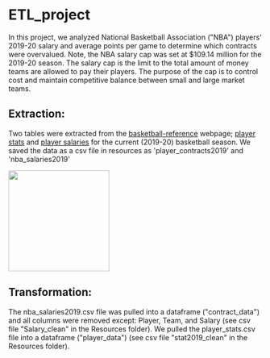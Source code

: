 # ETL_project

In this project, we analyzed National Basketball Association ("NBA") players’ 2019-20 salary and average points per game to determine which contracts were overvalued. Note, the NBA salary cap was set at $109.14 million for the 2019-20 season. The salary cap is the limit to the total amount of money teams are allowed to pay their players. The purpose of the cap is to control cost and maintain competitive balance between small and large market teams.  

## Extraction: ##
Two tables were extracted from the [basketball-reference](http://www.basketball-reference.com) webpage; [player stats](https://www.basketball-reference.com/leagues/NBA_2020_totals.html) and [player salaries](https://www.basketball-reference.com/contracts/players.html) for the current (2019-20) basketball season. We saved the data as a csv file in resources as 'player_contracts2019' and 'nba_salaries2019'

<img src="..//Recources/contract_data.png" width="200">


## Transformation: ##
The nba_salaries2019.csv file was pulled into a dataframe ("contract_data") and all columns were removed except: Player, Team, and Salary (see csv file "Salary_clean" in the Resources folder). We pulled the player_stats.csv file into a dataframe ("player_data") (see csv file "stat2019_clean" in the Resources folder). 



